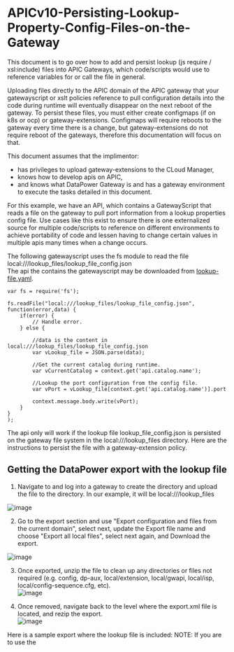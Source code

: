 # APICv10-Persisting-Lookup-Property-Config-Files-on-the-Gateway
This document is to go over how to add and persist lookup (js require / xsl:include) files into APIC Gateways, which code/scripts would use to reference variables for or call the file in general.

Uploading files directly to the APIC domain of the APIC gateway that your gatewayscript or xslt policies reference to pull configuration details into the code during runtime will eventually disappear on the next reboot of the gateway. To persist these files, you must either create configmaps (if on k8s or ocp) or gateway-extensions.
Configmaps will require reboots to the gateway every time there is a change, but gateway-extensions do not require reboot of the gateways, therefore this documentation will focus on that.

This document assumes that the implimentor:
- has privileges to upload gateway-extensions to the CLoud Manager,
- knows how to develop apis on APIC,
- and knows what DataPower Gateway is and has a gateway environment to execute the tasks detailed in this document.

For this example, we have an API, which contains a GatewayScript that reads a file on the gateway to pull port information from a lookup properties config file.
Use cases like this exist to ensure there is one externalized source for multiple code/scripts to reference on different environments to achieve portability of code and lessen having to change certain values in multiple apis many times when a change occurs.

The following gatewayscript uses the fs module to read the file local:///lookup_files/lookup_file_config.json  
The api the contains the gatewayscript may be downloaded from [lookup-file.yaml](https://github.com/ibmArtifacts/APICv10-Persisting-Lookup-Property-Config-Files-on-the-Gateway/blob/main/lookup-file.yaml).
```  
var fs = require('fs');

fs.readFile("local:///lookup_files/lookup_file_config.json", function(error,data) {
    if(error) {
        // Handle error.
    } else {
        
        //data is the content in local:///lookup_files/lookup_file_config.json
        var vLookup_file = JSON.parse(data);
        
        //Get the current catalog during runtime.
        var vCurrentCatalog = context.get('api.catalog.name');
        
        //Lookup the port configuration from the config file.
        var vPort = vLookup_file[context.get('api.catalog.name')].port
        
        context.message.body.write(vPort);
    }
}
);
```
The api only will work if the lookup file lookup_file_config.json is persisted on the gateway file system in the local:///lookup_files directory.
Here are the instructions to persist the file with a gateway-extension policy.
## Getting the DataPower export with the lookup file  

1. Navigate to and log into a gateway to create the directory and upload the file to the directory. In our example, it will be local:///lookup_files
   
![image](https://github.com/ibmArtifacts/APICv10-Persisting-Lookup-Property-Config-Files-on-the-Gateway/assets/66093865/8bc19352-d634-40c7-af99-94f0f7677a29)

2. Go to the export section and use "Export configuration and files from the current domain", select next, update the Export file name and choose "Export all local files", select next again, and Download the export.

![image](https://github.com/ibmArtifacts/APICv10-Persisting-Lookup-Property-Config-Files-on-the-Gateway/assets/66093865/727a60ed-d180-43e6-b395-9fb757a30b6d)  

3. Once exported, unzip the file to clean up any directories or files not required (e.g. config, dp-aux, local/extension, local/gwapi, local/isp, local/config-sequence.cfg, etc).  
![image](https://github.com/ibmArtifacts/APICv10-Persisting-Lookup-Property-Config-Files-on-the-Gateway/assets/66093865/10440aee-676c-4cd5-ba48-5c6aca237d48)

4. Once removed, navigate back to the level where the export.xml file is located, and rezip the export.  
![image](https://github.com/ibmArtifacts/APICv10-Persisting-Lookup-Property-Config-Files-on-the-Gateway/assets/66093865/95b8b44f-5ea2-4992-8266-a74df00c7825)

Here is a sample export where the lookup file is included: 
NOTE: If you are to use the 




